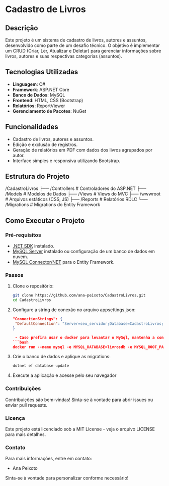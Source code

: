 # Cadastro de Livros

## Descrição
Este projeto é um sistema de cadastro de livros, autores e assuntos, desenvolvido como parte de um desafio técnico. O objetivo é implementar um CRUD (Criar, Ler, Atualizar e Deletar) para gerenciar informações sobre livros, autores e suas respectivas categorias (assuntos).

## Tecnologias Utilizadas
- **Linguagem**: C#
- **Framework**: ASP.NET Core
- **Banco de Dados**: MySQL
- **Frontend**: HTML, CSS (Bootstrap)
- **Relatórios**: ReportViewer
- **Gerenciamento de Pacotes**: NuGet

## Funcionalidades
- Cadastro de livros, autores e assuntos.
- Edição e exclusão de registros.
- Geração de relatórios em PDF com dados dos livros agrupados por autor.
- Interface simples e responsiva utilizando Bootstrap.

## Estrutura do Projeto
/CadastroLivros ├── /Controllers # Controladores do ASP.NET ├── /Models # Modelos de Dados ├── /Views # Views do MVC ├── /wwwroot # Arquivos estáticos (CSS, JS) ├── /Reports # Relatórios RDLC └── /Migrations # Migrations do Entity Framework


## Como Executar o Projeto
### Pré-requisitos
- [.NET SDK](https://dotnet.microsoft.com/download) instalado.
- [MySQL Server](https://dev.mysql.com/downloads/mysql/) instalado ou configuração de um banco de dados em nuvem.
- [MySQL Connector/NET](https://dev.mysql.com/downloads/connector/net/) para o Entity Framework.

### Passos
1. Clone o repositório:
   ```bash
   git clone https://github.com/ana-peixoto/CadastroLivros.git
   cd CadastroLivros
2. Configure a string de conexão no arquivo appsettings.json:
   ```json
   "ConnectionStrings": {
    "DefaultConnection": "Server=seu_servidor;Database=CadastroLivros;User Id=seu_usuario;Password=sua_senha;"
   }

    - Caso prefira usar o docker para levantar o MySql, mantenha a connection string do projeto e rode o comando:
   ```bash
   docker run --name mysql -e MYSQL_DATABASE=livrosdb -e MYSQL_ROOT_PASSWORD=root -p 3306:3306 -d mysql:8.0

4. Crie o banco de dados e aplique as migrations:
   ```bash
   dotnet ef database update
5. Execute a aplicação e acesse pelo seu navegador

### Contribuições
Contribuições são bem-vindas! Sinta-se à vontade para abrir issues ou enviar pull requests.

### Licença
Este projeto está licenciado sob a MIT License - veja o arquivo LICENSE para mais detalhes.

### Contato
Para mais informações, entre em contato:

* Ana Peixoto

  
Sinta-se à vontade para personalizar conforme necessário!



